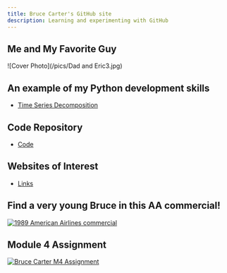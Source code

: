 ```yaml
---
title: Bruce Carter's GitHub site
description: Learning and experimenting with GitHub
---
```


## Me and My Favorite Guy

![Cover Photo](/pics/Dad and Eric3.jpg)


## An example of my Python development skills
- [Time Series Decomposition](/timeseries/index.md)


## Code Repository
- [Code](https://github.com/BACTx/Code/tree/master/code)


## Websites of Interest
- [Links](/links/index.md)


## Find a very young Bruce in this AA commercial!
[![1989 American Airlines commercial](https://img.youtube.com/vi/FFORLtmVX04/0.jpg)](//www.youtube.com/watch?v=FFORLtmVX04&list=FLP21cKXjAyLhD6fARirfG2w&index=26&t=0s)


## Module 4 Assignment
[![Bruce Carter M4 Assignment](https://img.youtube.com/vi/rDRJM5r3F-Y/0.jpg)](//www.youtube.com/watch?v=rDRJM5r3F-Y&feature=youtu.be)
